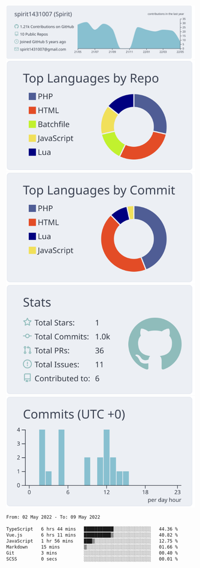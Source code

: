 [![](https://raw.githubusercontent.com/spirit1431007/spirit1431007/master/profile-summary-card-output/nord_bright/0-profile-details.svg)](https://git.io/spiritx)
[![](https://raw.githubusercontent.com/spirit1431007/spirit1431007/master/profile-summary-card-output/nord_bright/1-repos-per-language.svg)](https://git.io/spiritx) [![](https://raw.githubusercontent.com/spirit1431007/spirit1431007/master/profile-summary-card-output/nord_bright/2-most-commit-language.svg)](https://git.io/spiritx)
[![](https://raw.githubusercontent.com/spirit1431007/spirit1431007/master/profile-summary-card-output/nord_bright/3-stats.svg)](https://git.io/spiritx) [![](https://raw.githubusercontent.com/spirit1431007/spirit1431007/master/profile-summary-card-output/nord_bright/4-productive-time.svg)](https://git.io/spiritx)

<!--START_SECTION:waka-->

```text
From: 02 May 2022 - To: 09 May 2022

TypeScript   6 hrs 44 mins   ███████████░░░░░░░░░░░░░░   44.36 %
Vue.js       6 hrs 11 mins   ██████████▒░░░░░░░░░░░░░░   40.82 %
JavaScript   1 hr 56 mins    ███▒░░░░░░░░░░░░░░░░░░░░░   12.75 %
Markdown     15 mins         ▒░░░░░░░░░░░░░░░░░░░░░░░░   01.66 %
Git          3 mins          ░░░░░░░░░░░░░░░░░░░░░░░░░   00.40 %
SCSS         0 secs          ░░░░░░░░░░░░░░░░░░░░░░░░░   00.01 %
```

<!--END_SECTION:waka-->
